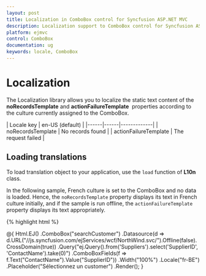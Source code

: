 ```yaml
---
layout: post
title: Localization in ComboBox control for Syncfusion ASP.NET MVC
description: Localization support to ComboBox control for Syncfusion ASP.NET MVC
platform: ejmvc
control: ComboBox
documentation: ug
keywords: locale, ComboBox
---
```


# Localization

The Localization library allows you to localize the static text content of the **noRecordsTemplate** and **actionFailureTemplate** &nbsp;properties according to the culture currently assigned to the ComboBox.

| Locale key | en-US (default)  |
|------|------|-------------|
| noRecordsTemplate |  No records found |
| actionFailureTemplate | The request failed |

## Loading translations

To load translation object to your application, use the `load` function of **L10n** class.

In the following sample, French culture is set to the ComboBox and no data is loaded. Hence, the `noRecordsTemplate` property displays its text in French culture initially, and if the sample is run offline, the `actionFailureTemplate` property displays its text appropriately.


{% highlight html %}

<div class="frame">
        <div class="control">
            @{
                Html.EJ()
                    .ComboBox("searchCustomer")
                    .Datasource(d => d.URL("//js.syncfusion.com/ejServices/wcf/NorthWind.svc/").Offline(false).CrossDomain(true))
                    .Query("ej.Query().from('Suppliers').select('SupplierID', 'ContactName').take(0)")
                    .ComboBoxFields(f => f.Text("ContactName").Value("SupplierID"))
                    .Width("100%")
                    .Locale("fr-BE")
                    .Placeholder("Sélectionnez un customer")
                    .Render();
            }
        </div>
    </div>
    <script>
        ej.ComboBox.locale["fr-BE"]={
                'noRecordsTemplate': "Aucun enregistrement trouvé",
                'actionFailureTemplate': "Modèle d'échec d'action"
            }
        
    </script>


{% endhighlight %}

{% highlight c# %}

public ActionResult Databindingremote()
        {
            return View();
        }

{% endhighlight %}

![](Combobox_localization_images/localization.png)